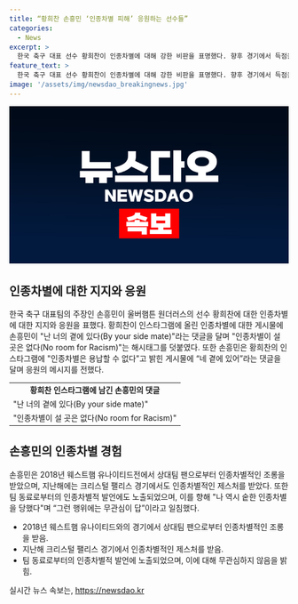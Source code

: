 ```yaml
---
title: “황희찬 손흥민 ‘인종차별 피해’ 응원하는 선수들”
categories:
  - News
excerpt: >
  한국 축구 대표 선수 황희찬이 인종차별에 대해 강한 비판을 표명했다. 향후 경기에서 득점을 기록한 후 주장 손흥민이 그를 응원하며 함께 싸우겠다고 밝혔다. 이에 손흥민의 지지가 화제가 되었으며, 그 자신도 지난에 인종차별에 가해졌던 경험을 공개했다. 이에 대한 인선에서 논란이 일어났으며, 손흥민은 인종차별에 대한 무관심을 당부했다.
feature_text: >
  한국 축구 대표 선수 황희찬이 인종차별에 대해 강한 비판을 표명했다. 향후 경기에서 득점을 기록한 후 주장 손흥민이 그를 응원하며 함께 싸우겠다고 밝혔다. 이에 손흥민의 지지가 화제가 되었으며, 그 자신도 지난에 인종차별에 가해졌던 경험을 공개했다. 이에 대한 인선에서 논란이 일어났으며, 손흥민은 인종차별에 대한 무관심을 당부했다.
image: '/assets/img/newsdao_breakingnews.jpg'
---
```


<p><img src="/assets/img/newsdao_breakingnews.jpg" alt="koreaapp 속보" /></p>

<h2 data-ke-size="size26">인종차별에 대한 지지와 응원</h2>

<p data-ke-size="size16">한국 축구 대표팀의 주장인 손흥민이 울버햄튼 원더러스의 선수 황희찬에 대한 인종차별에 대한 지지와 응원을 표했다. 황희찬이 인스타그램에 올린 인종차별에 대한 게시물에 손흥민이 "난 너의 곁에 있다(By your side mate)"라는 댓글을 달며 "인종차별이 설 곳은 없다(No room for Racism)"는 해시태그를 덧붙였다. 또한 손흥민은 황희찬의 인스타그램에 "인종차별은 용납할 수 없다"고 밝힌 게시물에 “네 곁에 있어”라는 댓글을 달며 응원의 메시지를 전했다.</p>

<table>
    <tr>
        <td style="text-align: center; height: 17px;"><b>황희찬 인스타그램에 남긴 손흥민의 댓글</b></td>
    </tr>
    <tr>
        <td style="text-align: left; height: 17px;">"난 너의 곁에 있다(By your side mate)"</td>
    </tr>
    <tr>
        <td style="text-align: left; height: 17px;">"인종차별이 설 곳은 없다(No room for Racism)"</td>
    </tr>
</table>

<h2 data-ke-size="size26">손흥민의 인종차별 경험</h2>

<p data-ke-size="size16">손흥민은 2018년 웨스트햄 유나이티드전에서 상대팀 팬으로부터 인종차별적인 조롱을 받았으며, 지난해에는 크리스털 팰리스 경기에서도 인종차별적인 제스처를 받았다. 또한 팀 동료로부터의 인종차별적 발언에도 노출되었으며, 이를 향해 "나 역시 숱한 인종차별을 당했다"며 “그런 행위에는 무관심이 답”이라고 일침했다.</p>

<ul>
    <li>2018년 웨스트햄 유나이티드와의 경기에서 상대팀 팬으로부터 인종차별적인 조롱을 받음.</li>
    <li>지난해 크리스털 팰리스 경기에서 인종차별적인 제스처를 받음.</li>
    <li>팀 동료로부터의 인종차별적 발언에 노출되었으며, 이에 대해 무관심하지 않음을 밝힘.</li>
</ul>
실시간 뉴스 속보는, <a href="https://newsdao.kr" rel="dofollow">https://newsdao.kr</a>


